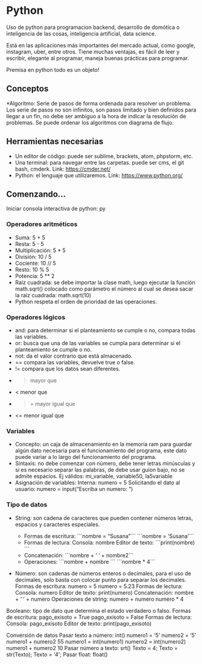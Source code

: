 # Python
Uso de python para programacion backend, desarrollo de domótica o inteligencia de las cosas, inteligencia artificial, data science.

Está en las aplicaciones más importantes del mercado actual, como google, instagram, uber, entre otros.
Tiene muchas ventajas, es fácil de leer y escribir, elegante al programar, maneja buenas prácticas para programar.

Premisa en python todo es un objeto!

## Conceptos

 *Algoritmo: Serie de pasos de forma ordenada para resolver un problema. Los serie de pasos no son infinitos, son pasos limitado y bien definidos para llegar a un fin, no debe ser ambiguo a la hora de indicar la resolución de problemas. Se puede ordenar los algoritmos con diagrama de flujo.

## Herramientas necesarias
* Un editor de código: puede ser sublime, brackets, atom, phpstorm, etc.
* Una terminal: para navegar entre las carpetas. puede ser cms, el git bash, cmderk. Link: https://cmder.net/
* Python: el lenguaje que utilizaremos. Link: https://www.python.org/

## Comenzando…
Iniciar consola interactiva de python: py
### Operadores aritméticos
* Suma: 5 + 5
* Resta: 5 - 5
* Multiplicación: 5 * 5
* División: 10 / 5
* Cociente: 10 // 5
* Resto: 10 % 5
* Potencia: 5 ** 2
* Raíz cuadrada: se debe importar la clase math, luego ejecutar la función math.sqrt() colocado como parámetro el número al cual se desea sacar la raiz cuadrada: math.sqrt(10)
* Python respeta el orden de prioridad de las operaciones.

### Operadores lógicos
* and: para determinar si el planteamiento se cumple o no, compara todas las variables.
* or: busca que una de las variables se cumpla para determinar si el planteamiento se cumple o no.
* not: da el valor contrario que está almacenado.
* == compara las variables, devuelve true o false.
* != compara que los datos sean diferentes.
* > mayor que
* < menor que
* >= mayor igual que
* <= menor igual que



### Variables
* Concepto: un caja de almacenamiento en la memoria ram para guardar algún dato necesaria para el funcionamiento del programa, este dato puede variar a lo largo del funcionamiento del programa.
* Sintaxis: no debe comenzar con número, debe tener letras minúsculas y si es necesario separar las palabras, de debe usar guion bajo, no se admite espacios. Ej válidos: mi_variable, variable50, la5variable
* Asignación de variables: 
Interna: numero = 5
Solicitando el dato al usuario: numero  = input(“Escriba un numero: ”)


### Tipo de datos
* String: son cadena de caracteres que pueden contener números letras, espacios y caracteres especiales.
    - Formas de escritura:
    ´´´nombre = “Susana”´´´
    ´´´nombre = ‘Susana’´´´
    - Formas de lectura:
    Consola: nombre
    Editor de texto: ´´´print(nombre)´´´
    - Concatenación:
    ´´´nombre + ‘ ’ + nombre2´´´
    - Operaciones:
    ´´´nombre  + nombre ´´´
    ´´´nombre  * 4´´´

* Número: son cadenas de números enteros o decimales, para el uso de decimales, solo basta con colocar punto para separar los decimales.
Formas de escritura:
numero = 5 
numero = 5.23
Formas de lectura:
Consola: numero 
Editor de texto: print(numero)
Concatenación:
nombre + ‘ ’ + numero 
Operaciones de string:
numero + numero 
numero * 4

Booleano: tipo de dato que determina el estado verdadero o falso.
Formas de escritura:
pago_exisoto = True 
pago_exisoto = False
Formas de lectura:
Consola: pago_exisoto
Editor de texto: print(pago_exisoto)

Conversión de datos
Pasar texto a número: int()
numero1  = ‘5’
numero2  = ‘5’
numero1  + numero2 
55
numero1  = int(numero1)
numero2 = int(numero2)
numero1  + numero2 
10
Pasar número a texto: srt()
Texto = 4;
Texto = str(Texto);
Texto = '4';
Pasar float: float()
